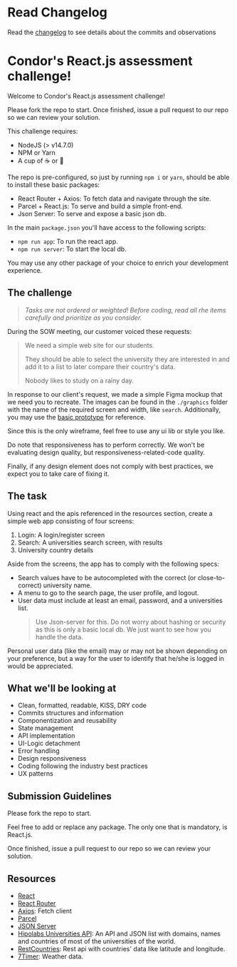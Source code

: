# Read Changelog 

Read the [changelog](./changelog.txt) to see details about the commits and observations

# Condor's React.js assessment challenge!

Welcome to Condor's React.js assessment challenge!

Please fork the repo to start. Once finished, issue a pull request to our repo so we can review your solution.

This challenge requires:

- NodeJS (> v14.7.0)
- NPM or Yarn
- A cup of ☕ or 🍵

The repo is pre-configured, so just by running `npm i` or `yarn`, should be able to install these basic packages:

- React Router + Axios: To fetch data and navigate through the site.
- Parcel + React.js: To serve and build a simple front-end.
- Json Server: To serve and expose a basic json db.

In the main `package.json` you'll have access to the following scripts:

- `npm run app`: To run the react app.
- `npm run server`: To start the local db.

You may use any other package of your choice to enrich your development experience.

## The challenge

> _Tasks are not ordered or weighted! Before coding, read all rhe items carefully and prioritize as you consider._

During the SOW meeting, our customer voiced these requests:

> We need a simple web site for our students.
>
> They should be able to select the university they are interested in and add it to a list to later compare their country's data.
>
> Nobody likes to study on a rainy day.

In response to our client's request, we made a simple Figma mockup that we need you to recreate. The images can be found in the `./graphics` folder with the name of the required screen and width, like `search`. Additionally, you may use the [basic prototype](https://www.figma.com/proto/K54hpF6ajDqzPHCQJ9xK8T/Untitled?page-id=0%3A1&node-id=3%3A694&viewport=241%2C48%2C0.25&scaling=scale-down&starting-point-node-id=3%3A694) for reference. 

Since this is the only wireframe, feel free to use any ui lib or style you like.

Do note that responsiveness has to perform correctly. We won't be evaluating design quality, but responsiveness-related-code quality.

Finally, if any design element does not comply with best practices, we expect you to take care of fixing it.

## The task

Using react and the apis referenced in the resources section, create a simple web app consisting of four screens:

1. Login: A login/register screen
1. Search: A universities search screen, with results
1. University country details

Aside from the screens, the app has to comply with the following specs:

- Search values have to be autocompleted with the correct (or close-to-correct) university name.
- A menu to go to the search page, the user profile, and logout.
- User data must include at least an email, password, and a universities list.
  > Use Json-server for this. Do not worry about hashing or security as this is only a basic local db. We just want to see how you handle the data.

Personal user data (like the email) may or may not be shown depending on your preference, but a way for the user to identify that he/she is logged in would be appreciated.

## What we'll be looking at

- Clean, formatted, readable, KISS, DRY code
- Commits structures and information
- Componentization and reusability
- State management
- API implementation
- UI-Logic detachment
- Error handling
- Design responsiveness
- Coding following the industry best practices
- UX patterns

## Submission Guidelines

Please fork the repo to start. 

Feel free to add or replace any package. The only one that is mandatory, is React.js.

Once finished, issue a pull request to our repo so we can review your solution.

## Resources

- [React](https://reactjs.org/)
- [React Router](https://reactrouter.com/docs/en/v6)
- [Axios](https://axios-http.com/docs/intro): Fetch client
- [Parcel](https://parceljs.org/recipes/react/)
- [JSON Server](https://github.com/typicode/json-server#getting-started)
- [Hipolabs Universities API](https://github.com/Hipo/university-domains-list-api): An API and JSON list with domains, names and countries of most of the universities of the world.
- [RestCountries](https://restcountries.com/#api-endpoints-v3-name): Rest api with countries' data like latitude and longitude.
- [7Timer](https://github.com/Yeqzids/7timer-issues/wiki/Wiki): Weather data.